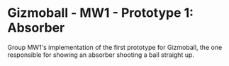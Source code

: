 # Gizmoball - MW1 - Prototype 1: Absorber

Group MW1's implementation of the first prototype for Gizmoball, the one responsible for showing an absorber shooting a ball straight up.
